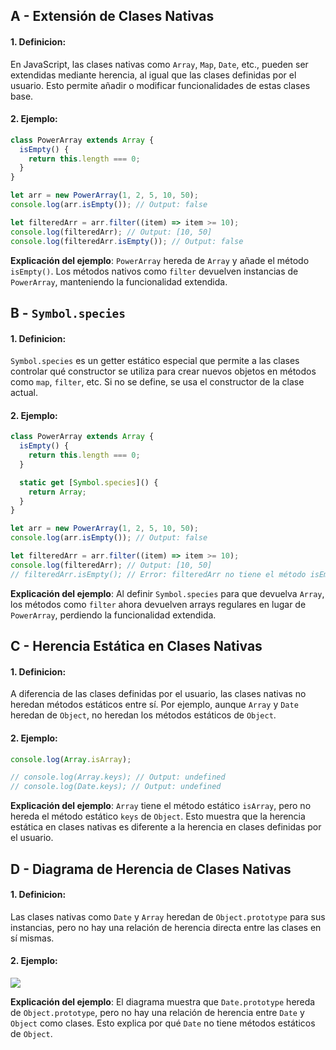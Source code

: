 ## A - Extensión de Clases Nativas

#### 1. **Definicion:**

En JavaScript, las clases nativas como `Array`, `Map`, `Date`, etc., pueden ser extendidas mediante herencia, al igual que las clases definidas por el usuario. Esto permite añadir o modificar funcionalidades de estas clases base.

#### 2. **Ejemplo:**

```javascript
class PowerArray extends Array {
  isEmpty() {
    return this.length === 0;
  }
}

let arr = new PowerArray(1, 2, 5, 10, 50);
console.log(arr.isEmpty()); // Output: false

let filteredArr = arr.filter((item) => item >= 10);
console.log(filteredArr); // Output: [10, 50]
console.log(filteredArr.isEmpty()); // Output: false
```

**Explicación del ejemplo**:
`PowerArray` hereda de `Array` y añade el método `isEmpty()`. Los métodos nativos como `filter` devuelven instancias de `PowerArray`, manteniendo la funcionalidad extendida.

## B - `Symbol.species`

#### 1. **Definicion:**

`Symbol.species` es un getter estático especial que permite a las clases controlar qué constructor se utiliza para crear nuevos objetos en métodos como `map`, `filter`, etc. Si no se define, se usa el constructor de la clase actual.

#### 2. **Ejemplo:**

```javascript
class PowerArray extends Array {
  isEmpty() {
    return this.length === 0;
  }

  static get [Symbol.species]() {
    return Array;
  }
}

let arr = new PowerArray(1, 2, 5, 10, 50);
console.log(arr.isEmpty()); // Output: false

let filteredArr = arr.filter((item) => item >= 10);
console.log(filteredArr); // Output: [10, 50]
// filteredArr.isEmpty(); // Error: filteredArr no tiene el método isEmpty
```

**Explicación del ejemplo**:
Al definir `Symbol.species` para que devuelva `Array`, los métodos como `filter` ahora devuelven arrays regulares en lugar de `PowerArray`, perdiendo la funcionalidad extendida.

## C - Herencia Estática en Clases Nativas

#### 1. **Definicion:**

A diferencia de las clases definidas por el usuario, las clases nativas no heredan métodos estáticos entre sí. Por ejemplo, aunque `Array` y `Date` heredan de `Object`, no heredan los métodos estáticos de `Object`.

#### 2. **Ejemplo:**

```javascript
console.log(Array.isArray);

// console.log(Array.keys); // Output: undefined
// console.log(Date.keys); // Output: undefined
```

**Explicación del ejemplo**:
`Array` tiene el método estático `isArray`, pero no hereda el método estático `keys` de `Object`. Esto muestra que la herencia estática en clases nativas es diferente a la herencia en clases definidas por el usuario.

## D - Diagrama de Herencia de Clases Nativas

#### 1. **Definicion:**

Las clases nativas como `Date` y `Array` heredan de `Object.prototype` para sus instancias, pero no hay una relación de herencia directa entre las clases en sí mismas.

#### 2. **Ejemplo:**

![](https://javascript.info/article/extend-natives/object-date-inheritance.svg)

**Explicación del ejemplo**:
El diagrama muestra que `Date.prototype` hereda de `Object.prototype`, pero no hay una relación de herencia entre `Date` y `Object` como clases. Esto explica por qué `Date` no tiene métodos estáticos de `Object`.
